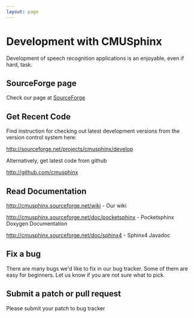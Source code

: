 ```yaml
---
layout: page 
---
```

#  Development with CMUSphinx 

Development of speech recognition applications is an enjoyable, even if hard, 
task.
## SourceForge page 

Check our page at [ SourceForge ]( http///sourceforge.net/projects/cmusphinx )

##  Get Recent Code

Find instruction for checking out latest development versions from the version 
control system here:

[ http://sourceforge.net/projects/cmusphinx/develop ]( 
http///sourceforge.net/projects/cmusphinx/develop )

Alternatively, get latest code from github

[ http://github.com/cmusphinx ]( http///github.com/cmusphinx )

## Read Documentation

http://cmusphinx.sourceforge.net/wiki - Our wiki

http://cmusphinx.sourceforge.net/doc/pocketsphinx - Pocketsphinx Doxygen 
Documentation

http://cmusphinx.sourceforge.net/doc/sphinx4 - Sphinx4 Javadoc

##  Fix a bug 

There are many bugs we'd like to fix in our bug tracker. Some of them are easy 
for beginners. Let us know if you are not sure what to pick.

## Submit a patch or pull request

Please submit your patch to bug tracker

